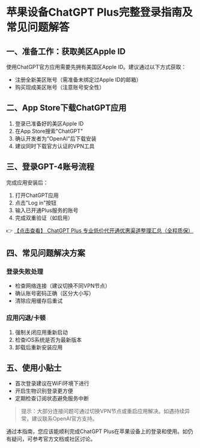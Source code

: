 # 苹果设备ChatGPT Plus完整登录指南及常见问题解答

## 一、准备工作：获取美区Apple ID
使用ChatGPT官方应用需要先拥有美国区Apple ID。建议通过以下方式获取：
- 注册全新美区账号（需准备未绑定过Apple ID的邮箱）
- 购买现成美区账号（注意账号安全性）

## 二、App Store下载ChatGPT应用
1. 登录已准备好的美区Apple ID
2. 在App Store搜索"ChatGPT"
3. 确认开发者为"OpenAI"后下载安装
4. 建议同时下载官方认证的VPN工具

## 三、登录GPT-4账号流程
完成应用安装后：
1. 打开ChatGPT应用
2. 点击"Log in"按钮
3. 输入已开通Plus服务的账号
4. 完成双重验证（如启用）

👉 [【点击查看】 ChatGPT Plus 专业低价代开通优惠渠道整理汇总（全程质保）](https://bit.ly/DaiKai)

## 四、常见问题解决方案
### 登录失败处理
- 检查网络连接（建议切换不同VPN节点）
- 确认账号密码正确（区分大小写）
- 清除应用缓存后重试

### 应用闪退/卡顿
1. 强制关闭应用重新启动
2. 检查iOS系统是否为最新版本
3. 卸载后重新安装应用

## 五、使用小贴士
- 首次登录建议在WiFi环境下进行
- 开启生物识别登录更方便
- 定期检查订阅状态避免服务中断

> 提示：大部分连接问题可通过切换VPN节点或重启应用解决。如遇持续异常，建议联系OpenAI官方支持。

通过本指南，您应该能顺利完成ChatGPT Plus在苹果设备上的登录和使用。如仍有疑问，可参考官方文档或社区讨论。